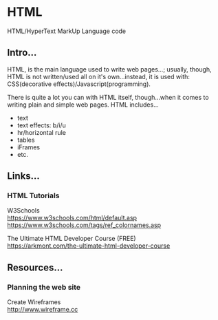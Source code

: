 # HTML
HTML/HyperText MarkUp Language code  

## Intro...

HTML, is the main language used to write web pages...; usually, though, HTML is not written/used all on it's own...instead, it is used with: CSS(decorative effects)/Javascript(programming).

There is quite a lot you can with HTML itself, though...when it comes to writing plain and simple web pages. HTML includes...

- text
- text effects: b/i/u
- hr/horizontal rule
- tables
- iFrames
- etc.

## Links...

### HTML Tutorials  

W3Schools   
https://www.w3schools.com/html/default.asp  
https://www.w3schools.com/tags/ref_colornames.asp  

The Ultimate HTML Developer Course (FREE)  
https://arkmont.com/the-ultimate-html-developer-course  

## Resources...

### Planning the web site  

Create Wireframes  
http://www.wireframe.cc  


